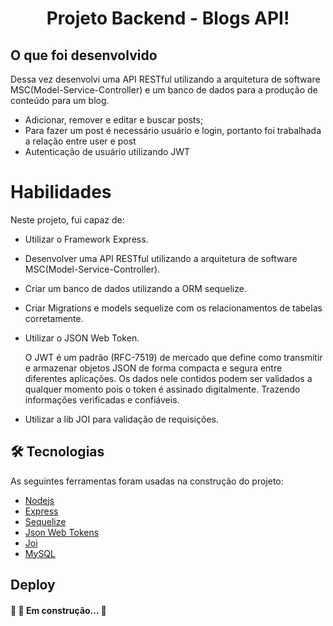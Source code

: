 #  <h1 align="center">Projeto Backend - Blogs API!</h1>

## O que foi desenvolvido

Dessa vez desenvolvi uma API RESTful utilizando a arquitetura de software MSC(Model-Service-Controller) e um banco de dados para a produção de conteúdo para um blog.

- Adicionar, remover e editar e buscar posts;
- Para fazer um post é necessário usuário e login, portanto foi trabalhada a relação entre user e post
- Autenticação de usuário utilizando JWT

# Habilidades

Neste projeto, fui capaz de:

- Utilizar o Framework Express.

- Desenvolver uma API RESTful utilizando a arquitetura de software MSC(Model-Service-Controller).

- Criar um banco de dados utilizando a ORM sequelize.

- Criar Migrations e models sequelize com os relacionamentos de tabelas corretamente.

- Utilizar o JSON Web Token.

  O JWT é um padrão (RFC-7519) de mercado que define como transmitir e armazenar objetos JSON de forma compacta e segura entre diferentes aplicações. Os dados nele contidos podem ser validados a qualquer momento pois o token é assinado digitalmente. Trazendo informações verificadas e confiáveis.

- Utilizar a lib JOI para validação de requisições.


## 🛠 Tecnologias

As seguintes ferramentas foram usadas na construção do projeto:

- [Nodejs](https://nodejs.org/en/)
- [Express](https://expressjs.com/)
- [Sequelize](https://sequelize.org/)
- [Json Web Tokens](https://jwt.io/)
- [Joi](https://www.npmjs.com/package/joi)
- [MySQL](https://www.mysql.com/)

## Deploy
<h4> 
	🚧  🚀 Em construção...  🚧
</h4>

